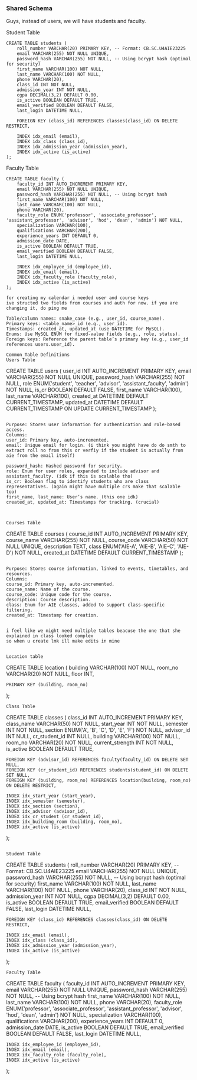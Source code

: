 
### Shared Schema
Guys, instead of users, we will have students and faculty.

Student Table 
```
CREATE TABLE students (
    roll_number VARCHAR(20) PRIMARY KEY, -- Format: CB.SC.U4AIE23225
    email VARCHAR(255) NOT NULL UNIQUE,
    password_hash VARCHAR(255) NOT NULL, -- Using bcrypt hash (optimal for security)
    first_name VARCHAR(100) NOT NULL,
    last_name VARCHAR(100) NOT NULL,
    phone VARCHAR(20),
    class_id INT NOT NULL,
    admission_year INT NOT NULL,
    cgpa DECIMAL(3,2) DEFAULT 0.00,
    is_active BOOLEAN DEFAULT TRUE,
    email_verified BOOLEAN DEFAULT FALSE,
    last_login DATETIME NULL,

    FOREIGN KEY (class_id) REFERENCES classes(class_id) ON DELETE RESTRICT,

    INDEX idx_email (email),
    INDEX idx_class (class_id),
    INDEX idx_admission_year (admission_year),
    INDEX idx_active (is_active)
);
```
Faculty Table
```
CREATE TABLE faculty (
    faculty_id INT AUTO_INCREMENT PRIMARY KEY,
    email VARCHAR(255) NOT NULL UNIQUE,
    password_hash VARCHAR(255) NOT NULL, -- Using bcrypt hash
    first_name VARCHAR(100) NOT NULL,
    last_name VARCHAR(100) NOT NULL,
    phone VARCHAR(20),
    faculty_role ENUM('professor', 'associate_professor', 'assistant_professor', 'advisor', 'hod', 'dean', 'admin') NOT NULL,
    specialization VARCHAR(100),
    qualifications VARCHAR(200),
    experience_years INT DEFAULT 0,
    admission_date DATE,
    is_active BOOLEAN DEFAULT TRUE,
    email_verified BOOLEAN DEFAULT FALSE,
    last_login DATETIME NULL,

    INDEX idx_employee_id (employee_id),
    INDEX idx_email (email),
    INDEX idx_faculty_role (faculty_role),
    INDEX idx_active (is_active)
);

for creating my calendar i needed user and course keys 
ive structed two fields from courses and auth for now. if you are changing it, do ping me

Table/column names: snake_case (e.g., user_id, course_name).
Primary keys: <table_name>_id (e.g., user_id).
Timestamps: created_at, updated_at (use DATETIME for MySQL).
Enums: Use MySQL ENUM for fixed-value fields (e.g., role, status).
Foreign keys: Reference the parent table’s primary key (e.g., user_id references users.user_id).

Common Table Definitions
Users Table
```
CREATE TABLE users (
    user_id INT AUTO_INCREMENT PRIMARY KEY,
    email VARCHAR(255) NOT NULL UNIQUE,
    password_hash VARCHAR(255) NOT NULL,
    role ENUM('student', 'teacher', 'advisor', 'assistant_faculty', 'admin') NOT NULL,
    is_cr BOOLEAN DEFAULT FALSE,
    first_name VARCHAR(100),
    last_name VARCHAR(100),
    created_at DATETIME DEFAULT CURRENT_TIMESTAMP,
    updated_at DATETIME DEFAULT CURRENT_TIMESTAMP ON UPDATE CURRENT_TIMESTAMP
);
```

Purpose: Stores user information for authentication and role-based access.
Columns:
user_id: Primary key, auto-incremented.
email: Unique email for login. (i think you might have do do smth to extract roll no from this or verfiy if the student is actually from aie from the email itself)

password_hash: Hashed password for security.
role: Enum for user roles, expanded to include advisor and assistant_faculty. (idk if this is scalable tho)
is_cr: Boolean flag to identify students who are class representatives. (again might have multiple crs make that scalable too)
first_name, last_name: User’s name. (this one idk)
created_at, updated_at: Timestamps for tracking. (crucial)



Courses Table
```
CREATE TABLE courses (
    course_id INT AUTO_INCREMENT PRIMARY KEY,
    course_name VARCHAR(255) NOT NULL,
    course_code VARCHAR(50) NOT NULL UNIQUE,
    description TEXT,
    class ENUM('AIE-A', 'AIE-B', 'AIE-C', 'AIE-D') NOT NULL,
    created_at DATETIME DEFAULT CURRENT_TIMESTAMP
);
```

Purpose: Stores course information, linked to events, timetables, and resources.
Columns:
course_id: Primary key, auto-incremented.
course_name: Name of the course.
course_code: Unique code for the course.
description: Course description.
class: Enum for AIE classes, added to support class-specific filtering.
created_at: Timestamp for creation.


i feel like we might need multiple tables beacuse the one that she explained in class looked complex 
so when u create lmk ill make edits in mine


Location table
```
CREATE TABLE location (
    building VARCHAR(100) NOT NULL,
    room_no VARCHAR(20) NOT NULL,
    floor INT,

    PRIMARY KEY (building, room_no)
);
```
Class Table 
```
CREATE TABLE classes (
    class_id INT AUTO_INCREMENT PRIMARY KEY,
    class_name VARCHAR(50) NOT NULL, 
    start_year INT NOT NULL,
    semester INT NOT NULL,
    section ENUM('A', 'B', 'C', 'D', 'E', 'F') NOT NULL, 
    advisor_id INT NULL, 
    cr_student_id INT NULL, 
    building VARCHAR(100) NOT NULL,
    room_no VARCHAR(20) NOT NULL,
    current_strength INT NOT NULL,
    is_active BOOLEAN DEFAULT TRUE,

    FOREIGN KEY (advisor_id) REFERENCES faculty(faculty_id) ON DELETE SET NULL,
    FOREIGN KEY (cr_student_id) REFERENCES students(student_id) ON DELETE SET NULL,
    FOREIGN KEY (building, room_no) REFERENCES location(building, room_no) ON DELETE RESTRICT,

    INDEX idx_start_year (start_year),
    INDEX idx_semester (semester),
    INDEX idx_section (section),
    INDEX idx_advisor (advisor_id),
    INDEX idx_cr_student (cr_student_id),
    INDEX idx_building_room (building, room_no),
    INDEX idx_active (is_active)
);
```

Student Table 
```
CREATE TABLE students (
    roll_number VARCHAR(20) PRIMARY KEY, -- Format: CB.SC.U4AIE23225
    email VARCHAR(255) NOT NULL UNIQUE,
    password_hash VARCHAR(255) NOT NULL, -- Using bcrypt hash (optimal for security)
    first_name VARCHAR(100) NOT NULL,
    last_name VARCHAR(100) NOT NULL,
    phone VARCHAR(20),
    class_id INT NOT NULL,
    admission_year INT NOT NULL,
    cgpa DECIMAL(3,2) DEFAULT 0.00,
    is_active BOOLEAN DEFAULT TRUE,
    email_verified BOOLEAN DEFAULT FALSE,
    last_login DATETIME NULL,

    FOREIGN KEY (class_id) REFERENCES classes(class_id) ON DELETE RESTRICT,

    INDEX idx_email (email),
    INDEX idx_class (class_id),
    INDEX idx_admission_year (admission_year),
    INDEX idx_active (is_active)
);
```
Faculty Table
```
CREATE TABLE faculty (
    faculty_id INT AUTO_INCREMENT PRIMARY KEY,
    email VARCHAR(255) NOT NULL UNIQUE,
    password_hash VARCHAR(255) NOT NULL, -- Using bcrypt hash
    first_name VARCHAR(100) NOT NULL,
    last_name VARCHAR(100) NOT NULL,
    phone VARCHAR(20),
    faculty_role ENUM('professor', 'associate_professor', 'assistant_professor', 'advisor', 'hod', 'dean', 'admin') NOT NULL,
    specialization VARCHAR(100),
    qualifications VARCHAR(200),
    experience_years INT DEFAULT 0,
    admission_date DATE,
    is_active BOOLEAN DEFAULT TRUE,
    email_verified BOOLEAN DEFAULT FALSE,
    last_login DATETIME NULL,

    INDEX idx_employee_id (employee_id),
    INDEX idx_email (email),
    INDEX idx_faculty_role (faculty_role),
    INDEX idx_active (is_active)
);
